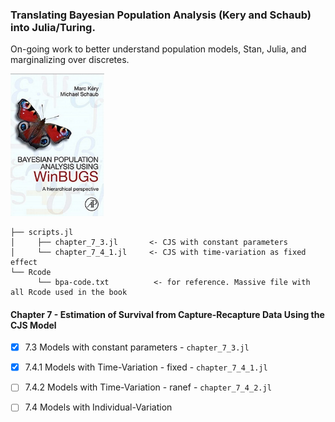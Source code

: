 ### Translating Bayesian Population Analysis (Kery and Schaub) into Julia/Turing.
On-going work to better understand population models, Stan, Julia, and marginalizing over discretes.

<p float="center">
  <img src="figures/BPA.png" width="150" />
</p>


```
├── scripts.jl 
│     ├── chapter_7_3.jl       <- CJS with constant parameters
│     └── chapter_7_4_1.jl     <- CJS with time-variation as fixed effect
└── Rcode
      └── bpa-code.txt          <- for reference. Massive file with all Rcode used in the book

```

#### Chapter 7 - Estimation of Survival from Capture-Recapture Data Using the CJS Model
- [x] 7.3 Models with constant parameters      - ```chapter_7_3.jl```
- [x] 7.4.1 Models with Time-Variation - fixed - ```chapter_7_4_1.jl```
- [ ] 7.4.2 Models with Time-Variation - ranef - ```chapter_7_4_2.jl```
- [ ] 7.4 Models with Individual-Variation




